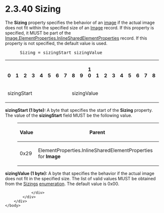 <html dir="LTR" xmlns:mshelp="http://msdn.microsoft.com/mshelp" xmlns:ddue="http://ddue.schemas.microsoft.com/authoring/2003/5" xmlns:xlink="http://www.w3.org/1999/xlink" xmlns:tool="http://www.microsoft.com/tooltip">
    <head>
        <meta http-equiv="Content-Type" content="text/html; CHARSET=utf-8"></meta>
        <meta name="save" content="history"></meta>
        <title>2.3.40 Sizing</title>
        <xml>
            <mshelp:toctitle title="2.3.40 Sizing"></mshelp:toctitle>
            <mshelp:rltitle title="[MS-RPL]: Sizing"></mshelp:rltitle>
            <mshelp:keyword index="A" term="2c657715-bf25-466b-8cae-eccac183bc12"></mshelp:keyword>
            <mshelp:attr name="DCSext.ContentType" value="open specification"></mshelp:attr>
            <mshelp:attr name="AssetID" value="2c657715-bf25-466b-8cae-eccac183bc12"></mshelp:attr>
            <mshelp:attr name="TopicType" value="kbRef"></mshelp:attr>
            <mshelp:attr name="DCSext.Title" value="[MS-RPL]: Sizing" />
        </xml>
    </head>
    <body>
        <div id="header">
            <h1 class="heading">2.3.40 Sizing</h1>
        </div>
        <div id="mainSection">
            <div id="mainBody">
                <div id="allHistory" class="saveHistory"></div>
                <div id="sectionSection0" class="section" name="collapseableSection">
                    

<p>The <b>Sizing</b> property specifies the behavior of an <a href="75ae48f7-746b-4b41-919c-6699fa28b3ef.html#gt_d6b55d1e-aea6-4b7e-a23d-c0de845e0b50">image</a> if the actual image
does not fit within the specified size of an <a href="b6e7b187-4160-4ce2-940e-6198a7416863.html">Image</a> record. If this
property is specified, it MUST be part of the <a href="23d76278-cee5-45ee-a361-a9d94d6d3300.html">Image.ElementProperties.InlineSharedElementProperties</a>
record. If this property is not specified, the default value is used.          
</p>

<dl>
<dd>
<div><pre> Sizing = sizingStart sizingValue
</pre></div>
</dd></dl>

<table>
 <tr>
  <th><p><br>0</p></th>
  <th><p><br>1</p></th>
  <th><p><br>2</p></th>
  <th><p><br>3</p></th>
  <th><p><br>4</p></th>
  <th><p><br>5</p></th>
  <th><p><br>6</p></th>
  <th><p><br>7</p></th>
  <th><p><br>8</p></th>
  <th><p><br>9</p></th>
  <th><p>1<br>0</p></th>
  <th><p><br>1</p></th>
  <th><p><br>2</p></th>
  <th><p><br>3</p></th>
  <th><p><br>4</p></th>
  <th><p><br>5</p></th>
  <th><p><br>6</p></th>
  <th><p><br>7</p></th>
  <th><p><br>8</p></th>
  <th><p><br>9</p></th>
  <th><p>2<br>0</p></th>
  <th><p><br>1</p></th>
  <th><p><br>2</p></th>
  <th><p><br>3</p></th>
  <th><p><br>4</p></th>
  <th><p><br>5</p></th>
  <th><p><br>6</p></th>
  <th><p><br>7</p></th>
  <th><p><br>8</p></th>
  <th><p><br>9</p></th>
  <th><p>3<br>0</p></th>
  <th><p><br>1</p></th>
 </tr>
 <tr>
  <td colspan="8">
  <p>sizingStart</p>
  </td>
  <td colspan="8">
  <p>sizingValue</p>
  </td>
  
 </tr>
</table>

<p><b>sizingStart (1 byte): </b>A byte that specifies
the start of the <b>Sizing</b> property. The value of the <b>sizingStart</b>
field MUST be the following value.</p>

<dl>
<dd>
<table>
 <thead>
  <tr>
   <th>
   <p>Value</p>
   </th>
   <th>
   <p>Parent</p>
   </th>
  </tr>
 </thead>
 <tr>
  <td>
  <p>0x29</p>
  </td>
  <td>
  <p>ElementProperties.InlineSharedElementProperties for <b>Image</b></p>
  </td>
 </tr>
</table>
</dd></dl>

<p><b>sizingValue (1 byte): </b>A byte that specifies
the behavior if the actual image does not fit in the specified size. The list
of valid values MUST be obtained from the <a href="7572e22a-eef4-4957-bf1a-3902ca4ed2cc.html">Sizings</a> <a href="75ae48f7-746b-4b41-919c-6699fa28b3ef.html#gt_846463b5-421c-4d6b-8d82-79d44db666fa">enumeration</a>. The default
value is 0x00.</p>


                </div>
            </div>
        </div>
    </body>
</html>